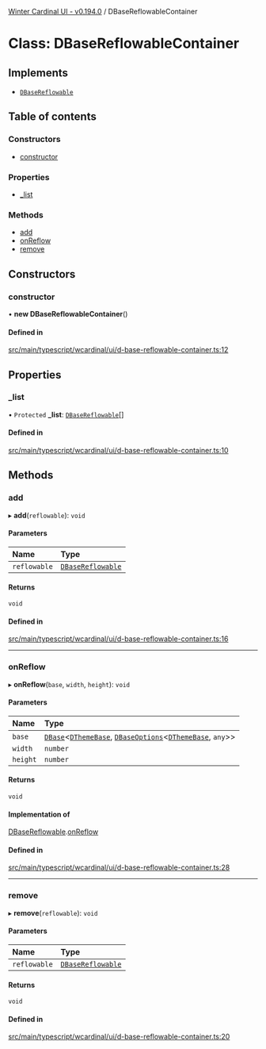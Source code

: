 [Winter Cardinal UI - v0.194.0](../index.md) / DBaseReflowableContainer

# Class: DBaseReflowableContainer

## Implements

- [`DBaseReflowable`](../interfaces/DBaseReflowable.md)

## Table of contents

### Constructors

- [constructor](DBaseReflowableContainer.md#constructor)

### Properties

- [\_list](DBaseReflowableContainer.md#_list)

### Methods

- [add](DBaseReflowableContainer.md#add)
- [onReflow](DBaseReflowableContainer.md#onreflow)
- [remove](DBaseReflowableContainer.md#remove)

## Constructors

### constructor

• **new DBaseReflowableContainer**()

#### Defined in

[src/main/typescript/wcardinal/ui/d-base-reflowable-container.ts:12](https://github.com/winter-cardinal/winter-cardinal-ui/blob/v0.194.0/src/main/typescript/wcardinal/ui/d-base-reflowable-container.ts#L12)

## Properties

### \_list

• `Protected` **\_list**: [`DBaseReflowable`](../interfaces/DBaseReflowable.md)[]

#### Defined in

[src/main/typescript/wcardinal/ui/d-base-reflowable-container.ts:10](https://github.com/winter-cardinal/winter-cardinal-ui/blob/v0.194.0/src/main/typescript/wcardinal/ui/d-base-reflowable-container.ts#L10)

## Methods

### add

▸ **add**(`reflowable`): `void`

#### Parameters

| Name | Type |
| :------ | :------ |
| `reflowable` | [`DBaseReflowable`](../interfaces/DBaseReflowable.md) |

#### Returns

`void`

#### Defined in

[src/main/typescript/wcardinal/ui/d-base-reflowable-container.ts:16](https://github.com/winter-cardinal/winter-cardinal-ui/blob/v0.194.0/src/main/typescript/wcardinal/ui/d-base-reflowable-container.ts#L16)

___

### onReflow

▸ **onReflow**(`base`, `width`, `height`): `void`

#### Parameters

| Name | Type |
| :------ | :------ |
| `base` | [`DBase`](DBase.md)<[`DThemeBase`](../interfaces/DThemeBase.md), [`DBaseOptions`](../interfaces/DBaseOptions.md)<[`DThemeBase`](../interfaces/DThemeBase.md), `any`\>\> |
| `width` | `number` |
| `height` | `number` |

#### Returns

`void`

#### Implementation of

[DBaseReflowable](../interfaces/DBaseReflowable.md).[onReflow](../interfaces/DBaseReflowable.md#onreflow)

#### Defined in

[src/main/typescript/wcardinal/ui/d-base-reflowable-container.ts:28](https://github.com/winter-cardinal/winter-cardinal-ui/blob/v0.194.0/src/main/typescript/wcardinal/ui/d-base-reflowable-container.ts#L28)

___

### remove

▸ **remove**(`reflowable`): `void`

#### Parameters

| Name | Type |
| :------ | :------ |
| `reflowable` | [`DBaseReflowable`](../interfaces/DBaseReflowable.md) |

#### Returns

`void`

#### Defined in

[src/main/typescript/wcardinal/ui/d-base-reflowable-container.ts:20](https://github.com/winter-cardinal/winter-cardinal-ui/blob/v0.194.0/src/main/typescript/wcardinal/ui/d-base-reflowable-container.ts#L20)
